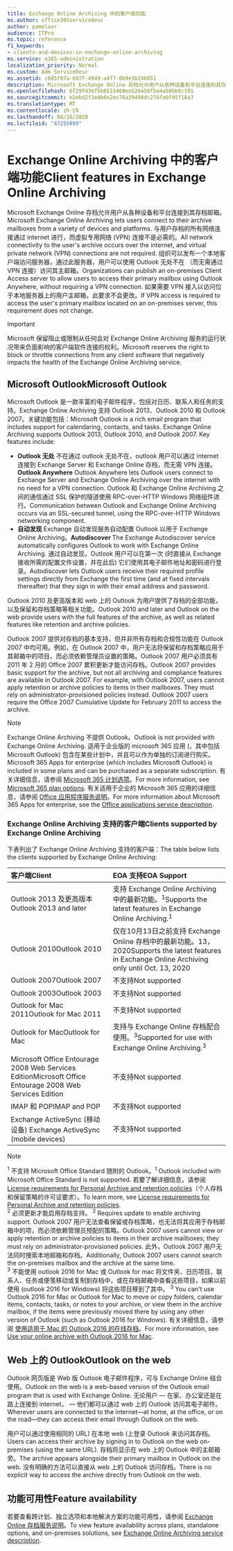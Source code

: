 ```yaml
---
title: Exchange Online Archiving 中的客户端功能
ms.author: office365servicedesc
author: pamelaar
audience: ITPro
ms.topic: reference
f1_keywords:
- clients-and-devices-in-exchange-online-archiving
ms.service: o365-administration
localization_priority: Normal
ms.custom: Adm_ServiceDesc
ms.assetid: c8d5f97a-607f-4949-a4f7-0b9e3b246851
description: Microsoft Exchange Online 存档允许用户从各种设备和平台连接到其存档邮箱。 与用户存档的所有网络连接通过 internet 进行，而虚拟专用网络 (VPN) 连接不是必需的。 组织可以发布一个本地客户端访问服务器，通过此服务器，用户可以使用 Outlook 无处不在 （而无需通过 VPN 连接）访问其主邮箱。 如果需要 VPN 接入以访问位于本地服务器上的用户主邮箱，此要求不会更改。
ms.openlocfilehash: 6f29f434f5b6515460ee526450fba4a50bb6c191
ms.sourcegitcommit: e2ebd2f3e4b6e2ec76a29498dc276fa0f05f18a3
ms.translationtype: MT
ms.contentlocale: zh-CN
ms.lasthandoff: 08/26/2020
ms.locfileid: "47255899"
---
```

# <a name="client-features-in-exchange-online-archiving"></a><span data-ttu-id="577a0-106">Exchange Online Archiving 中的客户端功能</span><span class="sxs-lookup"><span data-stu-id="577a0-106">Client features in Exchange Online Archiving</span></span>

<span data-ttu-id="577a0-107">Microsoft Exchange Online 存档允许用户从各种设备和平台连接到其存档邮箱。</span><span class="sxs-lookup"><span data-stu-id="577a0-107">Microsoft Exchange Online Archiving lets users connect to their archive mailboxes from a variety of devices and platforms.</span></span> <span data-ttu-id="577a0-108">与用户存档的所有网络连接通过 internet 进行，而虚拟专用网络 (VPN) 连接不是必需的。</span><span class="sxs-lookup"><span data-stu-id="577a0-108">All network connectivity to the user's archive occurs over the internet, and virtual private network (VPN) connections are not required.</span></span> <span data-ttu-id="577a0-109">组织可以发布一个本地客户端访问服务器，通过此服务器，用户可以使用 Outlook 无处不在 （而无需通过 VPN 连接）访问其主邮箱。</span><span class="sxs-lookup"><span data-stu-id="577a0-109">Organizations can publish an on-premises Client Access server to allow users to access their primary mailbox using Outlook Anywhere, without requiring a VPN connection.</span></span> <span data-ttu-id="577a0-110">如果需要 VPN 接入以访问位于本地服务器上的用户主邮箱，此要求不会更改。</span><span class="sxs-lookup"><span data-stu-id="577a0-110">If VPN access is required to access the user's primary mailbox located on an on-premises server, this requirement does not change.</span></span>
  
> [!IMPORTANT]
> <span data-ttu-id="577a0-111">Microsoft 保留阻止或限制从任何会对 Exchange Online Archiving 服务的运行状况带来负面影响的客户端软件连接的权利。</span><span class="sxs-lookup"><span data-stu-id="577a0-111">Microsoft reserves the right to block or throttle connections from any client software that negatively impacts the health of the Exchange Online Archiving service.</span></span>
  
## <a name="microsoft-outlook"></a><span data-ttu-id="577a0-112">Microsoft Outlook</span><span class="sxs-lookup"><span data-stu-id="577a0-112">Microsoft Outlook</span></span>

<span data-ttu-id="577a0-p103">Microsoft Outlook 是一款丰富的电子邮件程序，包括对日历、联系人和任务的支持。Exchange Online Archiving 支持 Outlook 2013、Outlook 2010 和 Outlook 2007。关键功能包括：</span><span class="sxs-lookup"><span data-stu-id="577a0-p103">Microsoft Outlook is a rich email program that includes support for calendaring, contacts, and tasks. Exchange Online Archiving supports Outlook 2013, Outlook 2010, and Outlook 2007. Key features include:</span></span>
  
- <span data-ttu-id="577a0-116">**Outlook 无处** 不在通过 outlook 无处不在，outlook 用户可以通过 internet 连接到 Exchange Server 和 Exchange Online 存档，而无需 VPN 连接。</span><span class="sxs-lookup"><span data-stu-id="577a0-116">**Outlook Anywhere** Outlook Anywhere lets Outlook users connect to Exchange Server and Exchange Online Archiving over the internet with no need for a VPN connection.</span></span> <span data-ttu-id="577a0-117">Outlook 和 Exchange Online Archiving 之间的通信通过 SSL 保护的隧道使用 RPC-over-HTTP Windows 网络组件进行。</span><span class="sxs-lookup"><span data-stu-id="577a0-117">Communication between Outlook and Exchange Online Archiving occurs via an SSL-secured tunnel, using the RPC-over-HTTP Windows networking component.</span></span>    
- <span data-ttu-id="577a0-118">**自动发现** Exchange 自动发现服务自动配置 Outlook 以用于 Exchange Online Archiving。</span><span class="sxs-lookup"><span data-stu-id="577a0-118">**Autodiscover** The Exchange Autodiscover service automatically configures Outlook to work with Exchange Online Archiving.</span></span> <span data-ttu-id="577a0-119">通过自动发现，Outlook 用户可以在第一次 (时直接从 Exchange 接收所需的配置文件设置，并在此后) 它们使用其电子邮件地址和密码进行登录。</span><span class="sxs-lookup"><span data-stu-id="577a0-119">Autodiscover lets Outlook users receive their required profile settings directly from Exchange the first time (and at fixed intervals thereafter) that they sign in with their email address and password.</span></span> 

<span data-ttu-id="577a0-120">Outlook 2010 及更高版本和 web 上的 Outlook 为用户提供了存档的全部功能，以及保留和存档策略等相关功能。</span><span class="sxs-lookup"><span data-stu-id="577a0-120">Outlook 2010 and later and Outlook on the web provide users with the full features of the archive, as well as related features like retention and archive policies.</span></span>
  
<span data-ttu-id="577a0-p106">Outlook 2007 提供对存档的基本支持，但并非所有存档和合规性功能在 Outlook 2007 中均可用。例如，在 Outlook 2007 中，用户无法将保留和存档策略应用于其邮箱中的项目，而必须依赖管理员设置的策略。Outlook 2007 用户必须具有 2011 年 2 月的 Office 2007 累积更新才能访问存档。</span><span class="sxs-lookup"><span data-stu-id="577a0-p106">Outlook 2007 provides basic support for the archive, but not all archiving and compliance features are available in Outlook 2007. For example, with Outlook 2007, users cannot apply retention or archive policies to items in their mailboxes. They must rely on administrator-provisioned policies instead. Outlook 2007 users require the Office 2007 Cumulative Update for February 2011 to access the archive.</span></span>
  
> [!NOTE]
> <span data-ttu-id="577a0-125">Exchange Online Archiving 不提供 Outlook。</span><span class="sxs-lookup"><span data-stu-id="577a0-125">Outlook is not provided with Exchange Online Archiving.</span></span> <span data-ttu-id="577a0-126">适用于企业版的 microsoft 365 应用 (，其中包括 Microsoft Outlook) 包含在某些计划中，并且可以作为单独的订阅进行购买。</span><span class="sxs-lookup"><span data-stu-id="577a0-126">Microsoft 365 Apps for enterprise (which includes Microsoft Outlook) is included in some plans and can be purchased as a separate subscription.</span></span> <span data-ttu-id="577a0-127">有关详细信息，请参阅 [Microsoft 365 计划选项](../office-365-platform-service-description/office-365-plan-options.md)。</span><span class="sxs-lookup"><span data-stu-id="577a0-127">For more information, see [Microsoft 365 plan options](../office-365-platform-service-description/office-365-plan-options.md).</span></span> <span data-ttu-id="577a0-128">有关适用于企业的 Microsoft 365 应用的详细信息，请参阅 [Office 应用程序服务说明](../office-applications-service-description/office-applications-service-description.md)。</span><span class="sxs-lookup"><span data-stu-id="577a0-128">For more information about Microsoft 365 Apps for enterprise, see the [Office applications service description](../office-applications-service-description/office-applications-service-description.md).</span></span> 
  
### <a name="clients-supported-by-exchange-online-archiving"></a><span data-ttu-id="577a0-129">Exchange Online Archiving 支持的客户端</span><span class="sxs-lookup"><span data-stu-id="577a0-129">Clients supported by Exchange Online Archiving</span></span>

<span data-ttu-id="577a0-130">下表列出了 Exchange Online Archiving 支持的客户端：</span><span class="sxs-lookup"><span data-stu-id="577a0-130">The table below lists the clients supported by Exchange Online Archiving:</span></span>
  
|<span data-ttu-id="577a0-131">**客户端**</span><span class="sxs-lookup"><span data-stu-id="577a0-131">**Client**</span></span>|<span data-ttu-id="577a0-132">**EOA 支持**</span><span class="sxs-lookup"><span data-stu-id="577a0-132">**EOA Support**</span></span>|
|:-----|:-----|
|<span data-ttu-id="577a0-133">Outlook 2013 及更高版本</span><span class="sxs-lookup"><span data-stu-id="577a0-133">Outlook 2013 and later</span></span>  <br/> |<span data-ttu-id="577a0-134">支持 Exchange Online Archiving 中的最新功能。<sup>1</sup></span><span class="sxs-lookup"><span data-stu-id="577a0-134">Supports the latest features in Exchange Online Archiving.<sup>1</sup></span></span> <br/> |
|<span data-ttu-id="577a0-135">Outlook 2010</span><span class="sxs-lookup"><span data-stu-id="577a0-135">Outlook 2010</span></span>  <br/> |<span data-ttu-id="577a0-136">仅在10月13日之前支持 Exchange Online 存档中的最新功能。13，2020</span><span class="sxs-lookup"><span data-stu-id="577a0-136">Supports the latest features in Exchange Online Archiving only until Oct. 13, 2020</span></span>|
|<span data-ttu-id="577a0-137">Outlook 2007</span><span class="sxs-lookup"><span data-stu-id="577a0-137">Outlook 2007</span></span>  <br/> |<span data-ttu-id="577a0-138">不支持</span><span class="sxs-lookup"><span data-stu-id="577a0-138">Not supported</span></span> |
|<span data-ttu-id="577a0-139">Outlook 2003</span><span class="sxs-lookup"><span data-stu-id="577a0-139">Outlook 2003</span></span>  <br/> |<span data-ttu-id="577a0-140">不支持</span><span class="sxs-lookup"><span data-stu-id="577a0-140">Not supported</span></span>  <br/> |
|<span data-ttu-id="577a0-141">Outlook for Mac 2011</span><span class="sxs-lookup"><span data-stu-id="577a0-141">Outlook for Mac 2011</span></span>  <br/> |<span data-ttu-id="577a0-142">不支持</span><span class="sxs-lookup"><span data-stu-id="577a0-142">Not supported</span></span>  <br/> |
|<span data-ttu-id="577a0-143">Outlook for Mac</span><span class="sxs-lookup"><span data-stu-id="577a0-143">Outlook for Mac</span></span>  <br/> |<span data-ttu-id="577a0-144">支持与 Exchange Online 存档配合使用。<sup>3</sup></span><span class="sxs-lookup"><span data-stu-id="577a0-144">Supported for use with Exchange Online Archiving.<sup>3</sup></span></span> <br/> |
|<span data-ttu-id="577a0-145">Microsoft Office Entourage 2008 Web Services Edition</span><span class="sxs-lookup"><span data-stu-id="577a0-145">Microsoft Office Entourage 2008 Web Services Edition</span></span>  <br/> |<span data-ttu-id="577a0-146">不支持</span><span class="sxs-lookup"><span data-stu-id="577a0-146">Not supported</span></span>  <br/> |
|<span data-ttu-id="577a0-147">IMAP 和 POP</span><span class="sxs-lookup"><span data-stu-id="577a0-147">IMAP and POP</span></span>  <br/> |<span data-ttu-id="577a0-148">不支持</span><span class="sxs-lookup"><span data-stu-id="577a0-148">Not supported</span></span>  <br/> |
|<span data-ttu-id="577a0-149">Exchange ActiveSync (移动设备) </span><span class="sxs-lookup"><span data-stu-id="577a0-149">Exchange ActiveSync (mobile devices)</span></span>  <br/> |<span data-ttu-id="577a0-150">不支持</span><span class="sxs-lookup"><span data-stu-id="577a0-150">Not supported</span></span>  <br/> |
   
> [!NOTE]
> <span data-ttu-id="577a0-151"><sup>1</sup> 不支持 Microsoft Office Standard 随附的 Outlook。</span><span class="sxs-lookup"><span data-stu-id="577a0-151"><sup>1</sup> Outlook included with Microsoft Office Standard is not supported.</span></span> <span data-ttu-id="577a0-152">若要了解详细信息，请参阅 [License requirements for Personal Archive and retention policies](https://support.office.com/article/Outlook-license-requirements-for-Exchange-features-46B6B7C5-C3CA-43E5-8424-1E2807917C99)（个人存档和保留策略的许可证要求）。</span><span class="sxs-lookup"><span data-stu-id="577a0-152">To learn more, see [License requirements for Personal Archive and retention policies](https://support.office.com/article/Outlook-license-requirements-for-Exchange-features-46B6B7C5-C3CA-43E5-8424-1E2807917C99).</span></span> <br/><span data-ttu-id="577a0-153"> 
<sup>2</sup> 必须更新才能启用存档支持。</span><span class="sxs-lookup"><span data-stu-id="577a0-153"> 
<sup>2</sup> Requires update to enable archiving support.</span></span> <span data-ttu-id="577a0-154">Outlook 2007 用户无法查看保留或存档策略，也无法将其应用于存档邮箱中的项，而必须依赖管理员预配的策略。</span><span class="sxs-lookup"><span data-stu-id="577a0-154">Outlook 2007 users cannot view or apply retention or archive policies to items in their archive mailboxes; they must rely on administrator-provisioned policies.</span></span> <span data-ttu-id="577a0-155">此外，Outlook 2007 用户无法同时搜索本地邮箱和存档。</span><span class="sxs-lookup"><span data-stu-id="577a0-155">Additionally, Outlook 2007 users cannot search the on-premises mailbox and the archive at the same time.</span></span> <br/><span data-ttu-id="577a0-156"> 
<sup>3</sup> 不能使用 outlook 2016 for Mac 或 Outlook for mac 将文件夹、日历项目、联系人、任务或便笺移动或复制到存档中，或在存档邮箱中查看这些项目，如果以前使用 (outlook 2016 for Windows) 将这些项目移到了其中。</span><span class="sxs-lookup"><span data-stu-id="577a0-156"> 
<sup>3</sup> You can't use Outlook 2016 for Mac or Outlook for Mac to move or copy folders, calendar items, contacts, tasks, or notes to your archive, or view them in the archive mailbox, if the items were previously moved there by using any other version of Outlook (such as Outlook 2016 for Windows).</span></span> <span data-ttu-id="577a0-157">有关详细信息，请参阅 [使用适用于 Mac 的 Outlook 2016 的在线存档](https://support.office.com/article/Use-your-online-archive-with-Outlook-2016-for-Mac-45b8439c-2982-4b6b-9097-eed71dbfe238)。</span><span class="sxs-lookup"><span data-stu-id="577a0-157">For more information, see [Use your online archive with Outlook 2016 for Mac](https://support.office.com/article/Use-your-online-archive-with-Outlook-2016-for-Mac-45b8439c-2982-4b6b-9097-eed71dbfe238).</span></span> 

## <a name="outlook-on-the-web"></a><span data-ttu-id="577a0-158">Web 上的 Outlook</span><span class="sxs-lookup"><span data-stu-id="577a0-158">Outlook on the web</span></span>

<span data-ttu-id="577a0-159">Outlook 网页版是 Web 版 Outlook 电子邮件程序，可与 Exchange Online 结合使用。</span><span class="sxs-lookup"><span data-stu-id="577a0-159">Outlook on the web is a web-based version of the Outlook email program that is used with Exchange Online.</span></span> <span data-ttu-id="577a0-160">无论用户 &mdash; 在家、办公室还是在路上连接到 internet， &mdash; 他们都可以通过 web 上的 Outlook 访问其电子邮件。</span><span class="sxs-lookup"><span data-stu-id="577a0-160">Wherever users are connected to the internet&mdash;at home, at the office, or on the road&mdash;they can access their email through Outlook on the web.</span></span>
  
<span data-ttu-id="577a0-161">用户可以通过使用相同的 URL) 在本地 web (上登录 Outlook 来访问其存档。</span><span class="sxs-lookup"><span data-stu-id="577a0-161">Users can access their archive by signing in to Outlook on the web on-premises (using the same URL).</span></span> <span data-ttu-id="577a0-162">存档将显示在 web 上的 Outlook 中的主邮箱旁。</span><span class="sxs-lookup"><span data-stu-id="577a0-162">The archive appears alongside their primary mailbox in Outlook on the web.</span></span> <span data-ttu-id="577a0-163">没有明确的方法可以直接从 web 上的 Outlook 访问存档。</span><span class="sxs-lookup"><span data-stu-id="577a0-163">There is no explicit way to access the archive directly from Outlook on the web.</span></span>
  
## <a name="feature-availability"></a><span data-ttu-id="577a0-164">功能可用性</span><span class="sxs-lookup"><span data-stu-id="577a0-164">Feature availability</span></span>

<span data-ttu-id="577a0-165">若要查看跨计划、独立选项和本地解决方案的功能可用性，请参阅 [Exchange Online 存档服务说明](exchange-online-archiving-service-description.md)。</span><span class="sxs-lookup"><span data-stu-id="577a0-165">To view feature availability across plans, standalone options, and on-premises solutions, see [Exchange Online Archiving service description](exchange-online-archiving-service-description.md).</span></span>